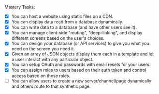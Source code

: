 Mastery Tasks:

- [x] You can host a website using static files on a CDN.
- [x] You can display data read from a database dynamically.
- [x] You can write data to a database (and have other users see it).
- [x] You can manage client-side "routing", "deep-linking", and display different screens based on the user's choices.
- [x] You can design your database (or API services) to give you what you need on the screen you need it.
- [x] Given an array of JSON objects display them each in a template and let a user interact with any particular object.
- [x] You can setup OAuth and passwords with email resets for your users.
- [x] You can assign roles to users based on their auth token and control access based on those roles.
- [ ] You can allow users to create a new server/channel/page dynamically and others route to that synthetic page.